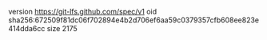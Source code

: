 version https://git-lfs.github.com/spec/v1
oid sha256:672509f81dc06f702894e4b2d706ef6aa59c0379357cfb608ee823e414dda6cc
size 2175

